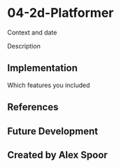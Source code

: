 # 04-2d-Platformer
Context and date

Description

## Implementation
Which features you included

## References

## Future Development

## Created by Alex Spoor
